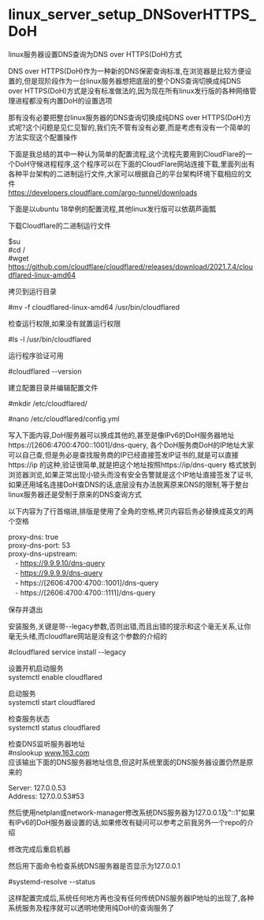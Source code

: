 # linux_server_setup_DNSoverHTTPS_DoH
linux服务器设置DNS查询为DNS over HTTPS(DoH)方式  
   
DNS over HTTPS(DoH)作为一种新的DNS保密查询标准,在浏览器是比较方便设置的,但是现阶段作为一台linux服务器想把底层的整个DNS查询切换成纯DNS over HTTPS(DoH)方式是没有标准做法的,因为现在所有linux发行版的各种网络管理进程都没有内置DoH的设置选项  
  
那有没有必要把整台linux服务器的DNS查询切换成纯DNS over HTTPS(DoH)方式呢?这个问题是见仁见智的,我们先不管有没有必要,而是考虑有没有一个简单的方法实现这个配置操作  
 
下面是我总结的其中一种认为简单的配置流程,这个流程先要用到CloudFlare的一个DoH守候进程程序,这个程序可以在下面的CloudFlare网站连接下载,里面列出有各种平台架构的二进制运行文件,大家可以根据自己的平台架构环境下载相应的文件  
https://developers.cloudflare.com/argo-tunnel/downloads   
  
下面是以ubuntu 18举例的配置流程,其他linux发行版可以依葫芦画瓢 
    
下载Cloudflare的二进制运行文件   
   
$su   
#cd /   
#wget https://github.com/cloudflare/cloudflared/releases/download/2021.7.4/cloudflared-linux-amd64   
   
拷贝到运行目录  
   
#mv -f cloudflared-linux-amd64 /usr/bin/cloudflared  
  
检查运行权限,如果没有就置运行权限  
  
#ls -l /usr/bin/cloudflared  
  
运行程序验证可用  
  
#cloudflared --version  
  
建立配置目录并编辑配置文件   
  
#mkdir /etc/cloudflared/  
  
#nano /etc/cloudflared/config.yml  
  
写入下面内容,DoH服务器可以换成其他的,甚至是像IPv6的DoH服务器地址https://[2606:4700:4700::1001]/dns-query, 各个DoH服务商DoH的IP地址大家可以自己查,但是务必是查找服务商的IP已经直接签发IP证书的,就是可以直接https://ip 的这种,验证很简单,就是把这个地址按照https://ip/dns-query 格式放到浏览器浏览,如果正常出现小锁头而没有安全告警就是这个IP地址直接签发了证书,如果还用域名连接DoH查DNS的话,底层没有办法脱离原来DNS的限制,等于整台linux服务器还是受制于原来的DNS查询方式  
   
以下内容为了行首缩进,排版是使用了全角的空格,拷贝内容后务必替换成英文的两个空格　　
   
proxy-dns: true  
proxy-dns-port: 53  
proxy-dns-upstream:  
　- https://9.9.9.10/dns-query  
　- https://9.9.9.9/dns-query  
　- https://[2606:4700:4700::1001]/dns-query  
　- https://[2606:4700:4700::1111]/dns-query  
  
保存并退出  
  
安装服务,关键是带--legacy参数,否则出错,而且出错的提示和这个毫无关系,让你毫无头绪,而cloudflare网站是没有这个参数的介绍的  
   
#cloudflared service install --legacy  
  
设置开机启动服务  
systemctl enable cloudflared  
  
启动服务  
systemctl start cloudflared  
  
检查服务状态  
systemctl status cloudflared  
  
检查DNS监听服务器地址  
#nslookup www.163.com  
应该输出下面的DNS服务器地址信息,但这时系统里面的DNS服务器设置仍然是原来的  
  
Server:		127.0.0.53  
Address:	127.0.0.53#53  
  
然后使用netplan或network-manager修改系统DNS服务器为127.0.0.1及"::1"如果有IPv6的DoH服务器设置的话,如果修改有疑问可以参考之前我另外一个repo的介绍    
  
修改完成后重启机器  
  
然后用下面命令检查系统DNS服务器是否显示为127.0.0.1  
  
#systemd-resolve --status  
  
这样配置完成后,系统任何地方再也没有任何传统DNS服务器IP地址的出现了,各种系统服务及程序就可以透明地使用纯DoH的查询服务了  
  
  
